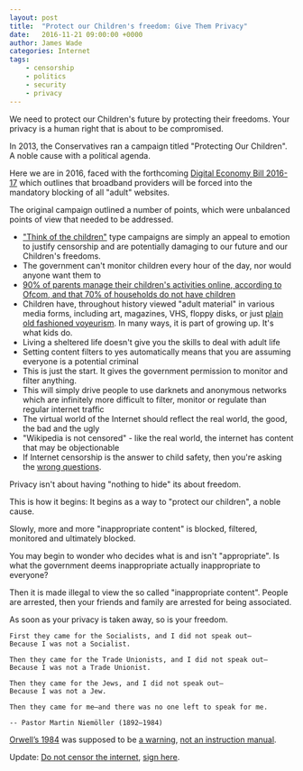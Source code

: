 ```yaml
---
layout: post
title:  "Protect our Children's freedom: Give Them Privacy"
date:   2016-11-21 09:00:00 +0000
author: James Wade
categories: Internet
tags:
    - censorship
    - politics
    - security
    - privacy
---
```


We need to protect our Children's future by protecting their freedoms. Your privacy is a human right that is about to be compromised.

In 2013, the Conservatives ran a campaign titled "Protecting Our Children". A noble cause with a political agenda.

Here we are in 2016, faced with the forthcoming [Digital Economy Bill 2016-17](https://en.wikipedia.org/wiki/Digital_Economy_Bill_2016%E2%80%9317) which outlines that broadband providers will be forced into the mandatory blocking of all "adult" websites.

The original campaign outlined a number of points, which were unbalanced points of view that needed to be addressed.

<!--more-->

- ["Think of the children"](https://en.wikipedia.org/wiki/Think_of_the_children) type campaigns are simply an appeal to emotion to justify censorship and are potentially damaging to our future and our Children's freedoms.
- The government can't monitor children every hour of the day, nor would anyone want them to
- [90% of parents manage their children's activities online, according to Ofcom, and that 70% of households do not have children](http://www.ispreview.co.uk/index.php/2016/11/uk-government-confirm-move-force-isps-blocking-adult-sites.html)
- Children have, throughout history viewed "adult material" in various media forms, including art, magazines, VHS, floppy disks, or just [plain old fashioned voyeurism](https://en.wikipedia.org/wiki/Voyeurism#In_popular_culture). In many ways, it is part of growing up. It's what kids do.
- Living a sheltered life doesn't give you the skills to deal with adult life
- Setting content filters to yes automatically means that you are assuming everyone is a potential criminal
- This is just the start. It gives the government permission to monitor and filter anything.
- This will simply drive people to use darknets and anonymous networks which are infinitely more difficult to filter, monitor or regulate than regular internet traffic
- The virtual world of the Internet should reflect the real world, the good, the bad and the ugly
- "Wikipedia is not censored" - like the real world, the internet has content that may be objectionable
- If Internet censorship is the answer to child safety, then you're asking the [wrong questions](http://www.telegraph.co.uk/news/2016/11/18/child-sex-abuse-inquiry-crisis-new-setback-as-victims-group-quit/).

Privacy isn't about having "nothing to hide" its about freedom.

This is how it begins: It begins as a way to "protect our children", a noble cause.

Slowly, more and more "inappropriate content" is blocked, filtered, monitored and ultimately blocked.

You may begin to wonder who decides what is and isn't "appropriate". Is what the government deems inappropriate actually inappropriate to everyone?

Then it is made illegal to view the so called "inappropriate content". People are arrested, then your friends and family are arrested for being associated.

As soon as your privacy is taken away, so is your freedom.

    First they came for the Socialists, and I did not speak out—
    Because I was not a Socialist.
    
    Then they came for the Trade Unionists, and I did not speak out— 
    Because I was not a Trade Unionist.
    
    Then they came for the Jews, and I did not speak out— 
    Because I was not a Jew.
    
    Then they came for me—and there was no one left to speak for me.
    
    -- Pastor Martin Niemöller (1892–1984)

[Orwell’s 1984](https://www.theguardian.com/technology/2012/apr/17/tim-berners-lee-monitoring-internet) was supposed to be [a warning](http://www.telegraph.co.uk/technology/2016/09/13/gchq-blocks-58000-scam-emails-from-government-addresses-every-da/), [not an instruction manual](https://en.wikipedia.org/wiki/Internet_censorship_in_the_United_Kingdom).

Update: [Do not censor the internet](https://petition.parliament.uk/petitions/173407/), [sign here](https://petition.parliament.uk/petitions/173407/sponsors/aeXJMT2Df37mvburYqLK).
